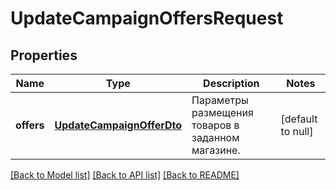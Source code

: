 # UpdateCampaignOffersRequest

## Properties
Name | Type | Description | Notes
------------ | ------------- | ------------- | -------------
**offers** | [**UpdateCampaignOfferDto**](UpdateCampaignOfferDTO.md) | Параметры размещения товаров в заданном магазине. | [default to null]

[[Back to Model list]](../README.md#documentation-for-models) [[Back to API list]](../README.md#documentation-for-api-endpoints) [[Back to README]](../README.md)


